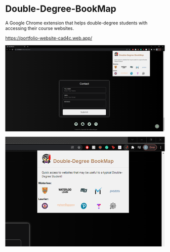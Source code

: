 # Double-Degree-BookMap
A Google Chrome extension that helps double-degree students with accessing their course websites.

https://portfolio-website-cad4c.web.app/

![Extension Image](.Images/Fullscreen.PNG)

<p align="center">
  <img src="https://github.com/sajeenth/Double-Degree-BookMap/blob/main/.Images/Zoomed.PNG" />
</p>
